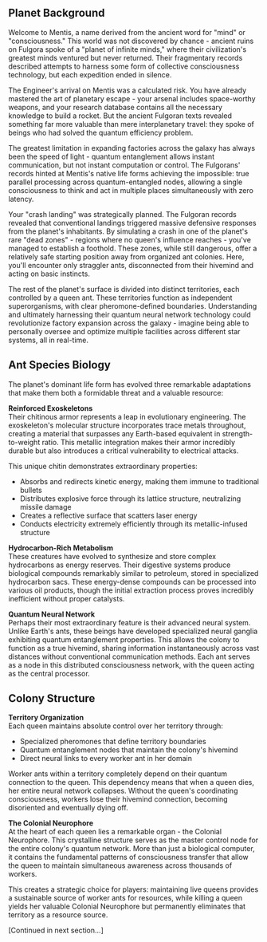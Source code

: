 ## Planet Background

Welcome to Mentis, a name derived from the ancient word for "mind" or "consciousness." This world was not discovered by chance - ancient ruins on Fulgora spoke of a "planet of infinite minds," where their civilization's greatest minds ventured but never returned. Their fragmentary records described attempts to harness some form of collective consciousness technology, but each expedition ended in silence.

The Engineer's arrival on Mentis was a calculated risk. You have already mastered the art of planetary escape - your arsenal includes space-worthy weapons, and your research database contains all the necessary knowledge to build a rocket. But the ancient Fulgoran texts revealed something far more valuable than mere interplanetary travel: they spoke of beings who had solved the quantum efficiency problem.

The greatest limitation in expanding factories across the galaxy has always been the speed of light - quantum entanglement allows instant communication, but not instant computation or control. The Fulgorans' records hinted at Mentis's native life forms achieving the impossible: true parallel processing across quantum-entangled nodes, allowing a single consciousness to think and act in multiple places simultaneously with zero latency.

Your "crash landing" was strategically planned. The Fulgoran records revealed that conventional landings triggered massive defensive responses from the planet's inhabitants. By simulating a crash in one of the planet's rare "dead zones" - regions where no queen's influence reaches - you've managed to establish a foothold. These zones, while still dangerous, offer a relatively safe starting position away from organized ant colonies. Here, you'll encounter only straggler ants, disconnected from their hivemind and acting on basic instincts.

The rest of the planet's surface is divided into distinct territories, each controlled by a queen ant. These territories function as independent superorganisms, with clear pheromone-defined boundaries. Understanding and ultimately harnessing their quantum neural network technology could revolutionize factory expansion across the galaxy - imagine being able to personally oversee and optimize multiple facilities across different star systems, all in real-time.

## Ant Species Biology

The planet's dominant life form has evolved three remarkable adaptations that make them both a formidable threat and a valuable resource:

**Reinforced Exoskeletons**  
Their chitinous armor represents a leap in evolutionary engineering. The exoskeleton's molecular structure incorporates trace metals throughout, creating a material that surpasses any Earth-based equivalent in strength-to-weight ratio. This metallic integration makes their armor incredibly durable but also introduces a critical vulnerability to electrical attacks.

This unique chitin demonstrates extraordinary properties:

- Absorbs and redirects kinetic energy, making them immune to traditional bullets
- Distributes explosive force through its lattice structure, neutralizing missile damage
- Creates a reflective surface that scatters laser energy
- Conducts electricity extremely efficiently through its metallic-infused structure

**Hydrocarbon-Rich Metabolism**  
These creatures have evolved to synthesize and store complex hydrocarbons as energy reserves. Their digestive systems produce biological compounds remarkably similar to petroleum, stored in specialized hydrocarbon sacs. These energy-dense compounds can be processed into various oil products, though the initial extraction process proves incredibly inefficient without proper catalysts.

**Quantum Neural Network**  
Perhaps their most extraordinary feature is their advanced neural system. Unlike Earth's ants, these beings have developed specialized neural ganglia exhibiting quantum entanglement properties. This allows the colony to function as a true hivemind, sharing information instantaneously across vast distances without conventional communication methods. Each ant serves as a node in this distributed consciousness network, with the queen acting as the central processor.

## Colony Structure

**Territory Organization**  
Each queen maintains absolute control over her territory through:

- Specialized pheromones that define territory boundaries
- Quantum entanglement nodes that maintain the colony's hivemind
- Direct neural links to every worker ant in her domain

Worker ants within a territory completely depend on their quantum connection to the queen. This dependency means that when a queen dies, her entire neural network collapses. Without the queen's coordinating consciousness, workers lose their hivemind connection, becoming disoriented and eventually dying off.

**The Colonial Neurophore**  
At the heart of each queen lies a remarkable organ - the Colonial Neurophore. This crystalline structure serves as the master control node for the entire colony's quantum network. More than just a biological computer, it contains the fundamental patterns of consciousness transfer that allow the queen to maintain simultaneous awareness across thousands of workers.

This creates a strategic choice for players: maintaining live queens provides a sustainable source of worker ants for resources, while killing a queen yields her valuable Colonial Neurophore but permanently eliminates that territory as a resource source.

[Continued in next section...]